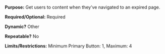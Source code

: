 **Purpose:** Get users to content when they’ve navigated to an expired page.

**Required/Optional:** Required

**Dynamic?** Other

**Repeatable?** No

**Limits/Restrictions:** Minimum Primary Button: 1, Maximum: 4